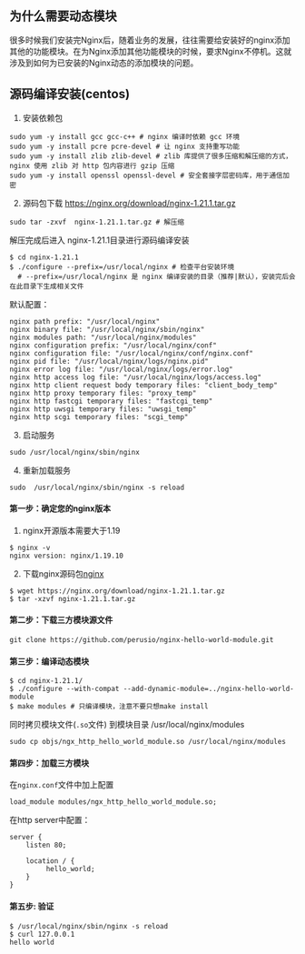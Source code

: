 ## 为什么需要动态模块
很多时候我们安装完Nginx后，随着业务的发展，往往需要给安装好的nginx添加其他的功能模块。在为Nginx添加其他功能模块的时候，要求Nginx不停机。这就涉及到如何为已安装的Nginx动态的添加模块的问题。

## 源码编译安装(centos)
1. 安装依赖包
```
sudo yum -y install gcc gcc-c++ # nginx 编译时依赖 gcc 环境
sudo yum -y install pcre pcre-devel # 让 nginx 支持重写功能
sudo yum -y install zlib zlib-devel # zlib 库提供了很多压缩和解压缩的方式，nginx 使用 zlib 对 http 包内容进行 gzip 压缩
sudo yum -y install openssl openssl-devel # 安全套接字层密码库，用于通信加密
```
2. 源码包下载 https://nginx.org/download/nginx-1.21.1.tar.gz
```
sudo tar -zxvf  nginx-1.21.1.tar.gz # 解压缩
```
解压完成后进入 nginx-1.21.1目录进行源码编译安装
```
$ cd nginx-1.21.1
$ ./configure --prefix=/usr/local/nginx # 检查平台安装环境
  # --prefix=/usr/local/nginx 是 nginx 编译安装的目录（推荐|默认），安装完后会在此目录下生成相关文件
```
默认配置：
```
nginx path prefix: "/usr/local/nginx"
nginx binary file: "/usr/local/nginx/sbin/nginx"
nginx modules path: "/usr/local/nginx/modules"
nginx configuration prefix: "/usr/local/nginx/conf"
nginx configuration file: "/usr/local/nginx/conf/nginx.conf"
nginx pid file: "/usr/local/nginx/logs/nginx.pid"
nginx error log file: "/usr/local/nginx/logs/error.log"
nginx http access log file: "/usr/local/nginx/logs/access.log"
nginx http client request body temporary files: "client_body_temp"
nginx http proxy temporary files: "proxy_temp"
nginx http fastcgi temporary files: "fastcgi_temp"
nginx http uwsgi temporary files: "uwsgi_temp"
nginx http scgi temporary files: "scgi_temp"
```
3. 启动服务
```
sudo /usr/local/nginx/sbin/nginx
```
4. 重新加载服务
```
sudo  /usr/local/nginx/sbin/nginx -s reload
```

#### 第一步：确定您的nginx版本
1. nginx开源版本需要大于1.19
```
$ nginx -v
nginx version: nginx/1.19.10
```
2. 下载nginx源码包[nginx](https://nginx.org/en/download.html)
```
$ wget https://nginx.org/download/nginx-1.21.1.tar.gz
$ tar -xzvf nginx-1.21.1.tar.gz
```
#### 第二步：下载三方模块源文件
```
git clone https://github.com/perusio/nginx-hello-world-module.git
```
#### 第三步：编译动态模块
```
$ cd nginx-1.21.1/
$ ./configure --with-compat --add-dynamic-module=../nginx-hello-world-module
$ make modules # 只编译模块，注意不要只想make install
```
同时拷贝模块文件(`.so`文件) 到模块目录 /usr/local/nginx/modules
```
sudo cp objs/ngx_http_hello_world_module.so /usr/local/nginx/modules
```
#### 第四步：加载三方模块
在`nginx.conf`文件中加上配置
```
load_module modules/ngx_http_hello_world_module.so;
```
在http server中配置：
```
server {
    listen 80;

    location / {
         hello_world;
    }
}
```
#### 第五步: 验证
```
$ /usr/local/nginx/sbin/nginx -s reload
$ curl 127.0.0.1
hello world
```